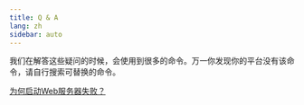```yaml
---
title: Q & A
lang: zh
sidebar: auto
---
```


我们在解答这些疑问的时候，会使用到很多的命令。万一你发现你的平台没有该命令，请自行搜索可替换的命令。

[为何启动Web服务器失败？](failed_to_start_web_server.md)